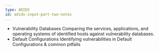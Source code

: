 ```yaml
---
type: ADIDS
id: adids-input-part-two-notes
...
```


  * Vulnerability Databases
Comparing the services, applications, and operating systems of identified hosts against vulnerability databases.
  * Default Configurations
  Identifying vulnerabilities in Default Configurations & common pitfalls
